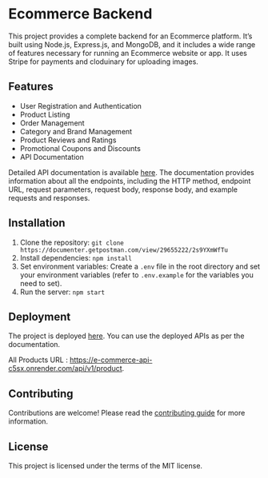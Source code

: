 # Ecommerce Backend

This project provides a complete backend for an Ecommerce platform. It’s built using Node.js, Express.js, and MongoDB, and it includes a wide range of features necessary for running an Ecommerce website or app.
It uses Stripe for payments and cloduinary for uploading images. 

## Features

- User Registration and Authentication
- Product Listing
- Order Management
- Category and Brand Management
- Product Reviews and Ratings
- Promotional Coupons and Discounts
- API Documentation

Detailed API documentation is available [here](https://documenter.getpostman.com/view/29655222/2s9YXmWfTu). The documentation provides information about all the endpoints, including the HTTP method, endpoint URL, request parameters, request body, response body, and example requests and responses.

## Installation

1. Clone the repository: `git clone https://documenter.getpostman.com/view/29655222/2s9YXmWfTu`
2. Install dependencies: `npm install`
3. Set environment variables: Create a `.env` file in the root directory and set your environment variables (refer to `.env.example` for the variables you need to set).
4. Run the server: `npm start`

## Deployment

The project is deployed [here](https://e-commerce-api-c5sx.onrender.com/api/v1). You can use the deployed APIs as per the documentation.

All Products URL : https://e-commerce-api-c5sx.onrender.com/api/v1/product.

## Contributing

Contributions are welcome! Please read the [contributing guide](CONTRIBUTING.md) for more information.

## License

This project is licensed under the terms of the MIT license.
